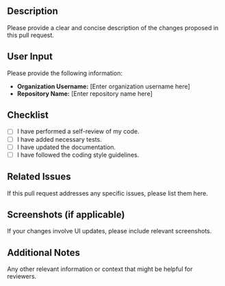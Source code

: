 ## Description

Please provide a clear and concise description of the changes proposed in this pull request.

## User Input

Please provide the following information:

- **Organization Username:** [Enter organization username here]
- **Repository Name:** [Enter repository name here]

## Checklist

- [ ] I have performed a self-review of my code.
- [ ] I have added necessary tests.
- [ ] I have updated the documentation.
- [ ] I have followed the coding style guidelines.

## Related Issues

If this pull request addresses any specific issues, please list them here.

## Screenshots (if applicable)

If your changes involve UI updates, please include relevant screenshots.

## Additional Notes

Any other relevant information or context that might be helpful for reviewers.
